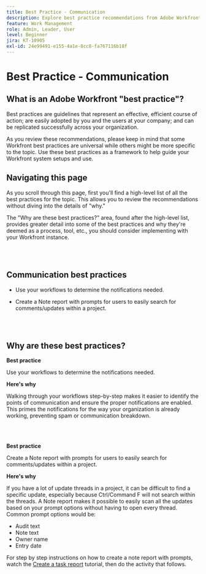 ```yaml
---
title: Best Practice - Communication
description: Explore best practice recommendations from Adobe Workfront experts about setting up and managing communication notifications in Workfront.
feature: Work Management
role: Admin, Leader, User
level: Beginner
jira: KT-10905
exl-id: 24e99491-e155-4a1e-8cc8-fa767116b18f
---
```

# Best Practice - Communication

## What is an Adobe Workfront "best practice"? 

Best practices are guidelines that represent an effective, efficient course of action; are easily adopted by you and the users at your company; and can be replicated successfully across your organization. 

As you review these recommendations, please keep in mind that some Workfront best practices are universal while others might be more specific to the topic. Use these best practices as a framework to help guide your Workfront system setups and use.

## Navigating this page 

As you scroll through this page, first you'll find a high-level list of all the best practices for the topic. This allows you to review the recommendations without diving into the details of "why." 

The "Why are these best practices?" area, found after the high-level list, provides greater detail into some of the best practices and why they're deemed as a process, tool, etc., you should consider implementing with your Workfront instance. 

</br>
</br>

## Communication best practices 

* Use your workflows to determine the notifications needed. 

* Create a Note report with prompts for users to easily search for comments/updates within a project. 

</br>
</br>

## Why are these best practices? 

**Best practice**

Use your workflows to determine the notifications needed. 

**Here's why**

Walking through your workflows step-by-step makes it easier to identify the points of communication and ensure the proper notifications are enabled. This primes the notifications for the way your organization is already working, preventing spam or communication breakdown.  

</br>
</br>


**Best practice**

Create a Note report with prompts for users to easily search for comments/updates within a project. 



**Here's why**

If you have a lot of update threads in a project, it can be difficult to find a specific update, especially because Ctrl/Command F will not search within the threads. A Note report makes it possible to easily scan all the updates based on your prompt options without having to open every thread. Common prompt options would be:

* Audit text
* Note text
* Owner name
* Entry date

For step by step instructions on how to create a note report with prompts, watch the [Create a task report](https://experienceleague.adobe.com/docs/workfront-learn/tutorials-workfront/reporting/basic-reporting/create-a-task-report.html) tutorial, then do the activity that follows.
 